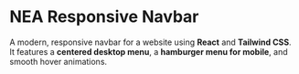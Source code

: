 # NEA Responsive Navbar

A modern, responsive navbar for a website using **React** and **Tailwind CSS**. It features a **centered desktop menu**, a **hamburger menu for mobile**, and smooth hover animations.
